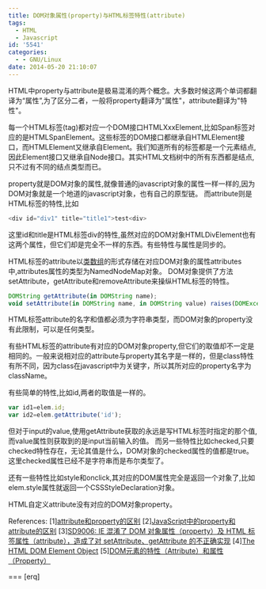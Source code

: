 ```yaml
---
title: DOM对象属性(property)与HTML标签特性(attribute)
tags:
  - HTML
  - Javascript
id: '5541'
categories:
  - - GNU/Linux
date: 2014-05-20 21:10:07
---
```



<!-- more -->
HTML中property与attribute是极易混淆的两个概念。大多数时候这两个单词都翻译为“属性”,为了区分二者，一般将property翻译为"属性"，attribute翻译为"特性"。

每一个HTML标签(tag)都对应一个DOM接口HTMLXxxElement,比如Span标签对应的是HTMLSpanElement。这些标签的DOM接口都继承自HTMLElement接口，而HTMLElement又继承自Element。我们知道所有的标签都是一个元素结点,因此Element接口又继承自Node接口。其实HTML文档树中的所有东西都是结点,只不过有不同的结点类型而已。

property就是DOM对象的属性,就像普通的javascript对象的属性一样一样的,因为DOM对象就是一个地道的javascript对象，也有自己的原型链。
而attribute则是HTML标签的特性,比如
```js
<div id="div1" title="title1">test<div>
```
这里id和title是HTML标签div的特性,虽然对应的DOM对象HTMLDivElement也有这两个属性，但它们却是完全不一样的东西。有些特性与属性是同步的。

HTML标签的attribute以[类数组](https://openwares.net/js/javascript_array_like_object.html)的形式存储在对应DOM对象的属性attributes中,attributes属性的类型为NamedNodeMap对象。
DOM对象提供了方法setAttribute，getAttribute和removeAttribute来操纵HTML标签的特性。
```js
DOMString getAttribute(in DOMString name);
void setAttribute(in DOMString name, in DOMString value) raises(DOMException);
```

HTML标签attribute的名字和值都必须为字符串类型，而DOM对象的property没有此限制，可以是任何类型。

有些HTML标签的attribute有对应的DOM对象property,但它们的取值却不一定是相同的。一般来说相对应的attribute与property其名字是一样的，但是class特性有所不同，因为class在javascript中为关键字，所以其所对应的property名字为className。

有些简单的特性,比如id,两者的取值是一样的。
```js
var id1=elem.id;
var id2=elem.getAttribute('id');
```
但对于input的value,使用getAttribute获取的永远是写HTML标签时指定的那个值,而value属性则获取到的是input当前输入的值。
而另一些特性比如checked,只要checked特性存在，无论其值是什么，DOM对象的checked属性的值都是true。这里checked属性已经不是字符串而是布尔类型了。

还有一些特性比如style和onclick,其对应的DOM属性完全是返回一个对象了,比如elem.style属性就返回一个CSSStyleDeclaration对象。

HTML自定义attribute没有对应的DOM对象property。

References:
\[1\][attribute和property的区别](http://stylechen.com/attribute-property.html)
\[2\][JavaScript中的property和attribute的区别](http://www.liyao.name/2013/09/differences-between-property-and-attribute-in-javascript.html)
\[3\][SD9006: IE 混淆了 DOM 对象属性（property）及 HTML 标签属性（attribute），造成了对 setAttribute、getAttribute 的不正确实现](http://www.w3help.org/zh-cn/causes/SD9006)
\[4\][The HTML DOM Element Object](http://www.w3schools.com/jsref/dom_obj_all.asp)
\[5\][DOM元素的特性（Attribute）和属性（Property）](http://www.cnblogs.com/wangfupeng1988/p/3631853.html)

===
\[erq\]